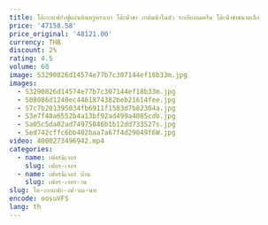 ```yaml
---
title: โต๊ะกาแฟกังฟูแผ่นหินหรูหราเบา โต๊ะน้ําชา กาต้มน้ําในตัว ระเบียงลมครีม โต๊ะน้ําชาขนาดเล็ก
price: '47158.58'
price_original: '48121.00'
currency: THB
discount: 2%
rating: 4.5
volume: 60
image: S3290826d14574e77b7c307144ef18b33m.jpg
images:
  - S3290826d14574e77b7c307144ef18b33m.jpg
  - S08086d1240ec4461874382beb21614fee.jpg
  - S7c7b201395034fb6911f1583d7b82304a.jpg
  - S3e7f40a6552b4a13bf92ad499a4085cdb.jpg
  - Sa05c5da02ad74975846b1b12dd733527s.jpg
  - Sed742cffc6bb402baa7a67f4d29049f6W.jpg
video: 4000273496942.mp4
categories:
  - name: เฟอร์นิเจอร์
    slug: เฟอร-เจอร
  - name: เฟอร์นิเจอร์ บ้าน
    slug: เฟอร-เจอร-าน
slug: โต-ะกาแฟก-งฟ-แผ-นห
encode: oosuVFS
lang: th
---
```

  
